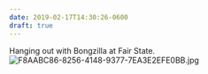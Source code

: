 ```yaml
---
date: 2019-02-17T14:30:26-0600
draft: true
---
```




Hanging out with Bongzilla at Fair State. ![F8AABC86-8256-4148-9377-7EA3E2EFE0BB.jpg](http://ianwhitney.micro.blog/uploads/2019/2b7cbba967.jpg)




